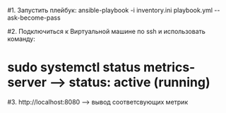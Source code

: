 #1. Запустить плейбук: ansible-playbook -i inventory.ini playbook.yml --ask-become-pass

#2. Подключиться к Виртуальной машине по ssh и использовать команду:
#   sudo systemctl status metrics-server --> status: active (running)

#3. http://localhost:8080 --> вывод соответсвующих метрик 
